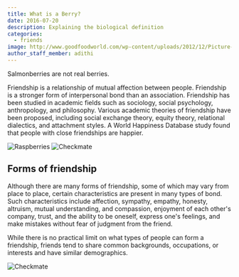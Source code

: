 ```yaml
---
title: What is a Berry?
date: 2016-07-20
description: Explaining the biological definition
categories:
  - friends
image: http://www.goodfoodworld.com/wp-content/uploads/2012/12/Picture-1_salmonberry-300x199.jpg
author_staff_member: adithi
---
```


Salmonberries are not real berries. 

Friendship is a relationship of mutual affection between people. Friendship is a stronger form of interpersonal bond than an association. Friendship has been studied in academic fields such as sociology, social psychology, anthropology, and philosophy. Various academic theories of friendship have been proposed, including social exchange theory, equity theory, relational dialectics, and attachment styles. A World Happiness Database study found that people with close friendships are happier.

![Raspberries](https://source.unsplash.com/random/1500x1001)
![Checkmate](https://source.unsplash.com/random/1500x1000)

## Forms of friendship

Although there are many forms of friendship, some of which may vary from place to place, certain characteristics are present in many types of bond. Such characteristics include affection, sympathy, empathy, honesty, altruism, mutual understanding, and compassion, enjoyment of each other's company, trust, and the ability to be oneself, express one's feelings, and make mistakes without fear of judgment from the friend.

While there is no practical limit on what types of people can form a friendship, friends tend to share common backgrounds, occupations, or interests and have similar demographics.

![Checkmate](https://source.unsplash.com/random/1500x1000)
